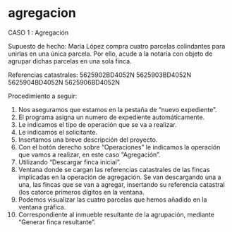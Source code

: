 # agregacion

CASO 1 : Agregación

Supuesto de hecho: 
María López compra cuatro parcelas colindantes para unirlas en una única parcela. Por ello, acude a la notaría con objeto de agrupar dichas parcelas en una sola finca. 

Referencias catastrales:
    5625902BD4052N
    5625903BD4052N
    5625904BD4052N
    5625906BD4052N
  
  Procedimiento a seguir:

1) Nos aseguramos que estamos en la pestaña de “nuevo expediente”.
2) El programa asigna un numero de expediente automáticamente.
3) Le indicamos el tipo de operación que se va a realizar.
4) Le indicamos el solicitante.
5) Insertamos una breve descripción del proyecto.
6) Con el botón derecho sobre “Operaciones” le indicamos la operación que vamos a realizar, en este caso “Agregación”.
7) Utilizando “Descargar finca inicial”.
8) Ventana donde se cargan las referencias catastrales de las fincas implicadas en la operación de agregación. Se van descargando una a una, las fincas que se van a agregar, insertando su referencia catastral (los catorce primeros dígitos en la ventana.
9) Podemos visualizar las cuatro parcelas que hemos añadido en la ventana gráfica.
10) Correspondiente al inmueble resultante de la agrupación, mediante “Generar finca resultante”.